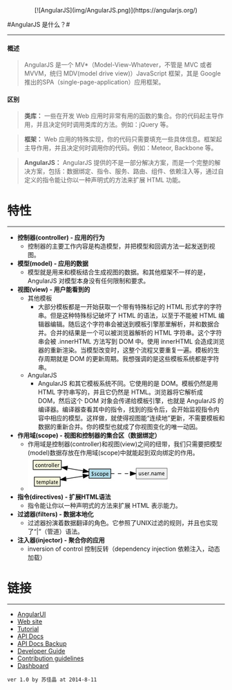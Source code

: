[angularjs-web]: http://angularjs.org

<center>[![AngularJS](img/AngularJS.png)](https://angularjs.org/)</center>

#AngularJS 是什么？#
***
#### 概述 ####
> AngularJS 是一个 MV*（Model-View-Whatever，不管是 MVC 或者 MVVM，统归 MDV(model drive view)）JavaScript 框架，其是 Google 推出的SPA（single-page-application）应用框架。

#### 区别 ####
> **类库：**
> 一些在开发 Web 应用时非常有用的函数的集合。你的代码起主导作用，并且决定何时调用类库的方法。例如：jQuery 等。

> **框架：**
> Web 应用的特殊实现，你的代码只需要填充一些具体信息。框架起主导作用，并且决定何时调用你的代码。例如：Meteor, Backbone 等。

> **AngularJS：**
> AngularJS 提供的不是一部分解决方案，而是一个完整的解决方案，包括：数据绑定、指令、服务、路由、组件、依赖注入等，通过自定义的指令能让你以一种声明式的方法来扩展 HTML 功能。

# 特性 #
***
* **控制器(controller) - 应用的行为**
	* 控制器的主要工作内容是构造模型，并把模型和回调方法一起发送到视图。
* **模型(model) - 应用的数据**
	* 模型就是用来和模板结合生成视图的数据。和其他框架不一样的是，AngularJS 对模型本身没有任何限制和要求。
* **视图(view) - 用户能看到的**
	* 其他模板
		* 大部分模板都是一开始获取一个带有特殊标记的 HTML 形式字的字符串。但是这种特殊标记破坏了 HTML 的语法，以至于不能被 HTML 编辑器编辑。随后这个字符串会被送到模板引擎那里解析，并和数据合并。合并的结果是一个可以被浏览器解析的 HTML 字符串。这个字符串会被 .innerHTML 方法写到 DOM 中。使用 innerHTML 会造成浏览器的重新渲染。当模型改变时，这整个流程又要重复一遍。模板的生存周期就是 DOM 的更新周期。我想强调的是这些模板系统都是字符串。
	* AngularJS
		* AngularJS 和其它模板系统不同。它使用的是 DOM。模板仍然是用 HTML 字符串写的，并且它仍然是 HTML。浏览器将它解析成 DOM，然后这个 DOM 对象会传递给模板引擎，也就是 AngularJS 的编译器。编译器查看其中的指令，找到的指令后，会开始监视指令内容中相应的模型。这样做，就使得视图能“连续地”更新，不需要模板和数据的重新合并。你的模型也就成了你视图变化的唯一动因。
* **作用域(scope) - 视图和控制器的集合区（数据绑定）**
	* 作用域是控制器(controller)和视图(view)之间的纽带，我们只需要把模型(model)数据存放在作用域(scope)中就能起到双向绑定的作用。
	* ![示例图](img/diag1.jpg)
* **指令(directives) - 扩展HTML语法**
	* 指令能让你以一种声明式的方法来扩展 HTML 表示能力。
* **过滤器(filters) - 数据本地化**
	* 过滤器扮演着数据翻译的角色。它参照了UNIX过滤的规则，并且也实现了“|”（管道）语法。
* **注入器(injector) - 聚合你的应用**
	* inversion of control 控制反转（dependency injection 依赖注入，动态加载）

# 链接 #
***
* [AngularUI](http://angular-ui.github.io)
* [Web site][angularjs-web]
* [Tutorial](http://www.ngnice.com/docs/tutorial)
* [API Docs](http://www.ngnice.com/docs/api)
* [API Docs Backup](http://218.244.151.201:1339/docs/api)
* [Developer Guide](http://www.ngnice.com/docs/guide)
* [Contribution guidelines](http://www.ngnice.com/docs/misc/contribute)
* [Dashboard](http://www.ngnice.com/showcase)

```ver 1.0 by 苏佳晶 at 2014-8-11```